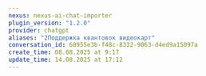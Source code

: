 ```yaml
---
nexus: nexus-ai-chat-importer
plugin_version: "1.2.0"
provider: chatgpt
aliases: "2Поддержка квантовок видеокарт"
conversation_id: 68955e3b-f48c-8332-9063-d4ed9a15097a
create_time: 08.08.2025 at 9:17
update_time: 14.08.2025 at 17:12
---
```

